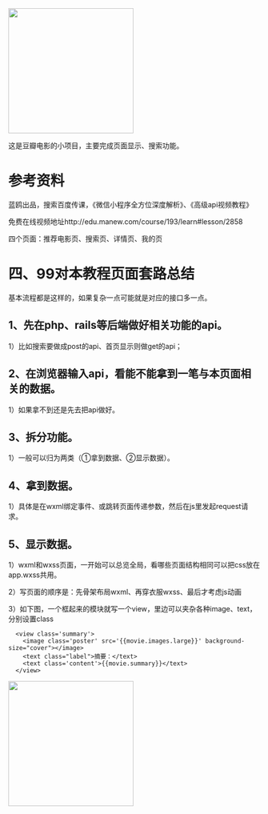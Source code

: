 <img src="https://ws2.sinaimg.cn/large/006tKfTcgy1fmyvrz607ig308m0fnh98.gif" width="250">

这是豆瓣电影的小项目，主要完成页面显示、搜索功能。

# 参考资料

蓝鸥出品，搜索百度传课，《微信小程序全方位深度解析》、《高级api视频教程》

免费在线视频地址http://edu.manew.com/course/193/learn#lesson/2858

四个页面：推荐电影页、搜索页、详情页、我的页

# 四、99对本教程页面套路总结

基本流程都是这样的，如果复杂一点可能就是对应的接口多一点。

## 1、先在php、rails等后端做好相关功能的api。

1）比如搜索要做成post的api、首页显示则做get的api；

## 2、在浏览器输入api，看能不能拿到一笔与本页面相关的数据。

1）如果拿不到还是先去把api做好。

## 3、拆分功能。

1）一般可以归为两类（①拿到数据、②显示数据）。

## 4、拿到数据。

1）具体是在wxml绑定事件、或跳转页面传递参数，然后在js里发起request请求。

## 5、显示数据。

1）wxml和wxss页面，一开始可以总览全局，看哪些页面结构相同可以把css放在app.wxss共用。

2）写页面的顺序是：先骨架布局wxml、再穿衣服wxss、最后才考虑js动画

3）如下图，一个框起来的模块就写一个view，里边可以夹杂各种image、text，分别设置class

```
  <view class='summary'>
  	<image class='poster' src='{{movie.images.large}}' background-size="cover"></image>
    <text class="label">摘要：</text>
    <text class='content'>{{movie.summary}}</text>
  </view>
```



<img src="https://ws1.sinaimg.cn/large/006tKfTcgy1fmyvbphsooj308n04tq2w.jpg" width="250">
